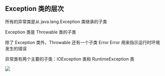 ## Exception 类的层次

所有的异常类是从 java.lang.Exception 类继承的子类

Exception 类是 Throwable 类的子类

除了 Exception 类外，Throwable 还有一个子类 Error
Error 用来指示运行时环境发生的错误

异常类有两个主要的子类：IOException 类和 RuntimeException 类

![](http://www.runoob.com/wp-content/uploads/2013/12/12-130Q1234I6223.jpg)